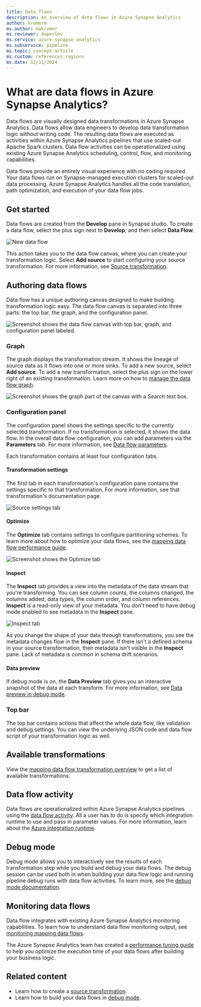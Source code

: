 ```yaml
---
title: Data flows
description: An overview of data flows in Azure Synapse Analytics
author: kromerm
ms.author: makromer
ms.reviewer: daperlov
ms.service: azure-synapse-analytics
ms.subservice: pipeline
ms.topic: concept-article
ms.custom: references_regions
ms.date: 12/11/2024
---
```


# What are data flows in Azure Synapse Analytics?

Data flows are visually designed data transformations in Azure Synapse Analytics. Data flows allow data engineers to develop data transformation logic without writing code. The resulting data flows are executed as activities within Azure Synapse Analytics pipelines that use scaled-out Apache Spark clusters. Data flow activities can be operationalized using existing Azure Synapse Analytics scheduling, control, flow, and monitoring capabilities.

Data flows provide an entirely visual experience with no coding required. Your data flows run on Synapse-managed execution clusters for scaled-out data processing. Azure Synapse Analytics handles all the code translation, path optimization, and execution of your data flow jobs.

## Get started

Data flows are created from the **Develop** pane in Synapse studio. To create a data flow, select the plus sign next to **Develop**, and then select **Data Flow**. 

![New data flow](media/data-flow/new-data-flow.png)

This action takes you to the data flow canvas, where you can create your transformation logic. Select **Add source** to start configuring your source transformation. For more information, see [Source transformation](../data-factory/data-flow-source.md?context=/azure/synapse-analytics/context/context).

## Authoring data flows

Data flow has a unique authoring canvas designed to make building transformation logic easy. The data flow canvas is separated into three parts: the top bar, the graph, and the configuration panel.

![Screenshot shows the data flow canvas with top bar, graph, and configuration panel labeled.](media/data-flow/canvas-1.png)

### Graph

The graph displays the transformation stream. It shows the lineage of source data as it flows into one or more sinks. To add a new source, select **Add source**. To add a new transformation, select the plus sign on the lower right of an existing transformation. Learn more on how to [manage the data flow graph](../data-factory/concepts-data-flow-manage-graph.md?context=/azure/synapse-analytics/context/context).

![Screenshot shows the graph part of the canvas with a Search text box.](media/data-flow/canvas-2.png)

### Configuration panel

The configuration panel shows the settings specific to the currently selected transformation. If no transformation is selected, it shows the data flow. In the overall data flow configuration, you can add parameters via the **Parameters** tab. For more information, see [Data flow parameters](../data-factory/parameters-data-flow.md?context=/azure/synapse-analytics/context/context).

Each transformation contains at least four configuration tabs.

#### Transformation settings

The first tab in each transformation's configuration pane contains the settings specific to that transformation. For more information, see that transformation's documentation page.

![Source settings tab](media/data-flow/source-1.png)

#### Optimize

The **Optimize** tab contains settings to configure partitioning schemes. To learn more about how to optimize your data flows, see the [mapping data flow performance guide](../data-factory/concepts-data-flow-performance.md?context=/azure/synapse-analytics/context/context).

![Screenshot shows the Optimize tab](media/data-flow/optimize.png)

#### Inspect

The **Inspect** tab provides a view into the metadata of the data stream that you're transforming. You can see column counts, the columns changed, the columns added, data types, the column order, and column references. **Inspect** is a read-only view of your metadata. You don't need to have debug mode enabled to see metadata in the **Inspect** pane.

![Inspect tab](media/data-flow/inspect.png)

As you change the shape of your data through transformations, you see the metadata changes flow in the **Inspect** pane. If there isn't a defined schema in your source transformation, then metadata isn't visible in the **Inspect** pane. Lack of metadata is common in schema drift scenarios.

#### Data preview

If debug mode is on, the **Data Preview** tab gives you an interactive snapshot of the data at each transform. For more information, see [Data preview in debug mode](../data-factory/concepts-data-flow-debug-mode.md?context=/azure/synapse-analytics/context/context#data-preview).

### Top bar

The top bar contains actions that affect the whole data flow, like validation and debug settings. You can view the underlying JSON code and data flow script of your transformation logic as well.

## Available transformations

View the [mapping data flow transformation overview](../data-factory/data-flow-transformation-overview.md?context=/azure/synapse-analytics/context/context) to get a list of available transformations.

## Data flow activity

Data flows are operationalized within Azure Synapse Analytics pipelines using the [data flow activity](../data-factory/control-flow-execute-data-flow-activity.md?context=/azure/synapse-analytics/context/context). All a user has to do is specify which integration runtime to use and pass in parameter values. For more information, learn about the [Azure integration runtime](../data-factory/concepts-integration-runtime.md?context=/azure/synapse-analytics/context/context#azure-integration-runtime).

## Debug mode

Debug mode allows you to interactively see the results of each transformation step while you build and debug your data flows. The debug session can be used both in when building your data flow logic and running pipeline debug runs with data flow activities. To learn more, see the [debug mode documentation](../data-factory/concepts-data-flow-debug-mode.md?context=/azure/synapse-analytics/context/context).

## Monitoring data flows

Data flow integrates with existing Azure Synapse Analytics monitoring capabilities. To learn how to understand data flow monitoring output, see [monitoring mapping data flows](../data-factory/concepts-data-flow-monitoring.md?context=/azure/synapse-analytics/context/context).

The Azure Synapse Analytics team has created a [performance tuning guide](../data-factory/concepts-data-flow-performance.md?context=/azure/synapse-analytics/context/context) to help you optimize the execution time of your data flows after building your business logic.

## Related content

* Learn how to create a [source transformation](../data-factory/data-flow-source.md?context=/azure/synapse-analytics/context/context).
* Learn how to build your data flows in [debug mode](../data-factory/concepts-data-flow-debug-mode.md?context=/azure/synapse-analytics/context/context).
